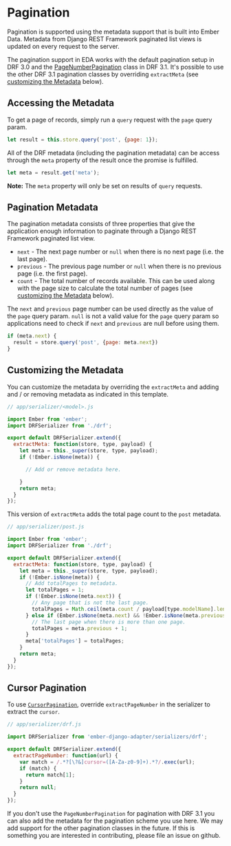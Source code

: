 # Pagination

Pagination is supported using the metadata support that is built into Ember Data.
Metadata from Django REST Framework paginated list views is updated on every request
to the server.

The pagination support in EDA works with the default pagination setup in DRF 3.0 and the
[PageNumberPagination](http://www.django-rest-framework.org/api-guide/pagination/#pagenumberpagination)
class in DRF 3.1. It's possible to use the other DRF 3.1 pagination classes by
overriding `extractMeta` (see [customizing the Metadata](#customizing-the-metadata) below).


## Accessing the Metadata

To get a page of records, simply run a `query` request with the `page` query param.

```js
let result = this.store.query('post', {page: 1});
```

All of the DRF metadata (including the pagination metadata) can be access through the
`meta` property of the result once the promise is fulfilled.

```js
let meta = result.get('meta');
```

**Note:** The `meta` property will only be set on results of `query` requests.


## Pagination Metadata

The pagination metadata consists of three properties that give the application enough
information to paginate through a Django REST Framework paginated list view.

* `next` - The next page number or `null` when there is no next page (i.e. the last
           page).
* `previous` - The previous page number or `null` when there is no previous page (i.e.
               the first page).
* `count` - The total number of records available. This can be used along with the page
            size to calculate the total number of pages (see
            [customizing the Metadata](#customizing-the-metadata) below).


The `next` and `previous` page number can be used directly as the value of the `page`
query param. `null` is not a valid value for the `page` query param so applications need
to check if `next` and `previous` are null before using them.

```js
if (meta.next) {
  result = store.query('post', {page: meta.next})
}
```

## Customizing the Metadata

You can customize the metadata by overriding the `extractMeta` and adding and / or removing
metadata as indicated in this template.

```js
// app/serializer/<model>.js

import Ember from 'ember';
import DRFSerializer from './drf';

export default DRFSerializer.extend({
  extractMeta: function(store, type, payload) {
    let meta = this._super(store, type, payload);
    if (!Ember.isNone(meta)) {

      // Add or remove metadata here.

    }
    return meta;
  }
});
```

This version of `extractMeta` adds the total page count to the `post` metadata.

```js
// app/serializer/post.js

import Ember from 'ember';
import DRFSerializer from './drf';

export default DRFSerializer.extend({
  extractMeta: function(store, type, payload) {
    let meta = this._super(store, type, payload);
    if (!Ember.isNone(meta)) {
      // Add totalPages to metadata.
      let totalPages = 1;
      if (!Ember.isNone(meta.next)) {
        // Any page that is not the last page.
        totalPages = Math.ceil(meta.count / payload[type.modelName].length);
      } else if (Ember.isNone(meta.next) && !Ember.isNone(meta.previous)) {
        // The last page when there is more than one page.
        totalPages = meta.previous + 1;
      }
      meta['totalPages'] = totalPages;
    }
    return meta;
  }
});
```

## Cursor Pagination

To use [`CursorPagination`](http://www.django-rest-framework.org/api-guide/pagination/#cursorpagination), override `extractPageNumber` in the serializer to extract the `cursor`.

```js
// app/serializer/drf.js

import DRFSerializer from 'ember-django-adapter/serializers/drf';

export default DRFSerializer.extend({
  extractPageNumber: function(url) {
    var match = /.*?[\?&]cursor=([A-Za-z0-9]+).*?/.exec(url);
    if (match) {
      return match[1];
    }
    return null;
  }
});
```

If you don't use the `PageNumberPagination` for pagination with DRF 3.1 you can also add
the metadata for the pagination scheme you use here. We may add support for the other
pagination classes in the future. If this is something you are interested in contributing,
please file an issue on github.
